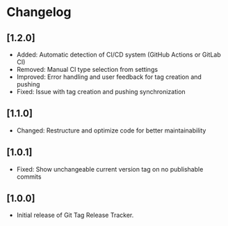 # Changelog

## [1.2.0]

- Added: Automatic detection of CI/CD system (GitHub Actions or GitLab CI)
- Removed: Manual CI type selection from settings
- Improved: Error handling and user feedback for tag creation and pushing
- Fixed: Issue with tag creation and pushing synchronization

## [1.1.0]

- Changed: Restructure and optimize code for better maintainability

## [1.0.1]

- Fixed: Show unchangeable current version tag on no publishable commits

## [1.0.0]

- Initial release of Git Tag Release Tracker.
